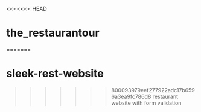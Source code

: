 <<<<<<< HEAD
# the_restaurantour
=======
# sleek-rest-website
>>>>>>> 800093979eef277922adc17b6596a3ea9fc786d8
restaurant website with form validation
